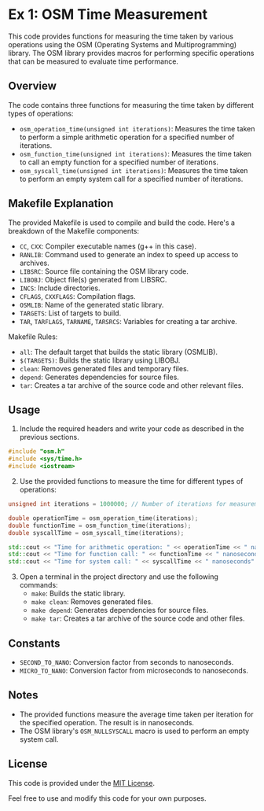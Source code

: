 # Ex 1: OSM Time Measurement

This code provides functions for measuring the time taken by various operations using the OSM (Operating Systems and Multiprogramming) library. The OSM library provides macros for performing specific operations that can be measured to evaluate time performance.

## Overview

The code contains three functions for measuring the time taken by different types of operations:
- `osm_operation_time(unsigned int iterations)`: Measures the time taken to perform a simple arithmetic operation for a specified number of iterations.
- `osm_function_time(unsigned int iterations)`: Measures the time taken to call an empty function for a specified number of iterations.
- `osm_syscall_time(unsigned int iterations)`: Measures the time taken to perform an empty system call for a specified number of iterations.

## Makefile Explanation

The provided Makefile is used to compile and build the code. Here's a breakdown of the Makefile components:

- `CC`, `CXX`: Compiler executable names (g++ in this case).
- `RANLIB`: Command used to generate an index to speed up access to archives.
- `LIBSRC`: Source file containing the OSM library code.
- `LIBOBJ`: Object file(s) generated from LIBSRC.
- `INCS`: Include directories.
- `CFLAGS`, `CXXFLAGS`: Compilation flags.
- `OSMLIB`: Name of the generated static library.
- `TARGETS`: List of targets to build.
- `TAR`, `TARFLAGS`, `TARNAME`, `TARSRCS`: Variables for creating a tar archive.

Makefile Rules:
- `all`: The default target that builds the static library (OSMLIB).
- `$(TARGETS)`: Builds the static library using LIBOBJ.
- `clean`: Removes generated files and temporary files.
- `depend`: Generates dependencies for source files.
- `tar`: Creates a tar archive of the source code and other relevant files.

## Usage

1. Include the required headers and write your code as described in the previous sections.

```cpp
#include "osm.h"
#include <sys/time.h>
#include <iostream>
```

2. Use the provided functions to measure the time for different types of operations:

```cpp
unsigned int iterations = 1000000; // Number of iterations for measurement

double operationTime = osm_operation_time(iterations);
double functionTime = osm_function_time(iterations);
double syscallTime = osm_syscall_time(iterations);

std::cout << "Time for arithmetic operation: " << operationTime << " nanoseconds" << std::endl;
std::cout << "Time for function call: " << functionTime << " nanoseconds" << std::endl;
std::cout << "Time for system call: " << syscallTime << " nanoseconds" << std::endl;
```

3. Open a terminal in the project directory and use the following commands:
   - `make`: Builds the static library.
   - `make clean`: Removes generated files.
   - `make depend`: Generates dependencies for source files.
   - `make tar`: Creates a tar archive of the source code and other files.

## Constants

- `SECOND_TO_NANO`: Conversion factor from seconds to nanoseconds.
- `MICRO_TO_NANO`: Conversion factor from microseconds to nanoseconds.

## Notes

- The provided functions measure the average time taken per iteration for the specified operation. The result is in nanoseconds.
- The OSM library's `OSM_NULLSYSCALL` macro is used to perform an empty system call.

## License

This code is provided under the [MIT License](LICENSE).

Feel free to use and modify this code for your own purposes.
